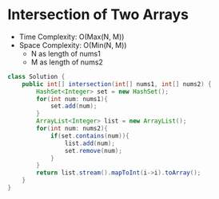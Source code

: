 # Intersection of Two Arrays

- Time Complexity: O(Max(N, M))
- Space Complexity: O(Min(N, M))
  - N as length of nums1
  - M as length of nums2

```java
class Solution {
    public int[] intersection(int[] nums1, int[] nums2) {
        HashSet<Integer> set = new HashSet();
        for(int num: nums1){
            set.add(num);
        }
        ArrayList<Integer> list = new ArrayList();
        for(int num: nums2){
            if(set.contains(num)){
                list.add(num);
                set.remove(num);
            }
        }
        return list.stream().mapToInt(i->i).toArray();
    }
}
```
